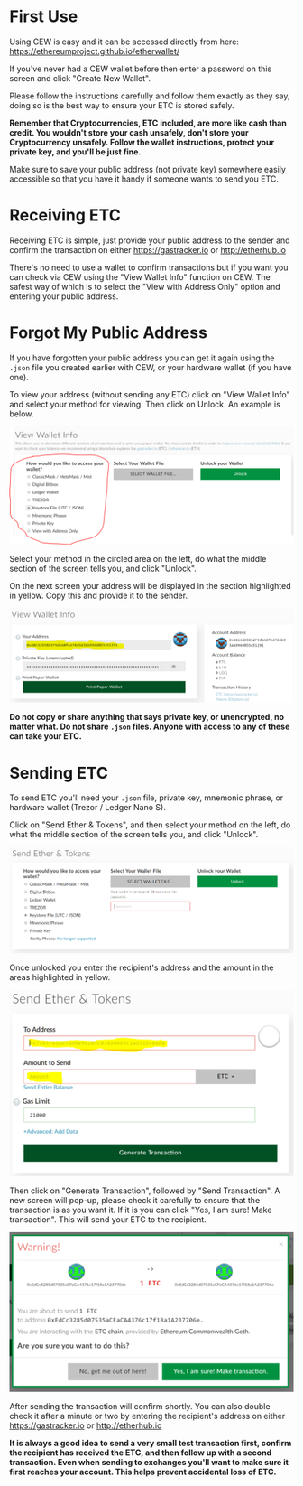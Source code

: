 # First Use

Using CEW is easy and it can be accessed directly from here: https://ethereumproject.github.io/etherwallet/

If you've never had a CEW wallet before then enter a password on this screen and click "Create New Wallet".

Please follow the instructions carefully and follow them exactly as they say, doing so is the best way to ensure your ETC is stored safely.

**Remember that Cryptocurrencies, ETC included, are more like cash than credit. You wouldn't store your cash unsafely, don't store your Cryptocurrency unsafely. Follow the wallet instructions, protect your private key, and you'll be just fine.**

Make sure to save your public address (not private key) somewhere easily accessible so that you have it handy if someone wants to send you ETC.

# Receiving ETC

Receiving ETC is simple, just provide your public address to the sender and confirm the transaction on either https://gastracker.io or http://etherhub.io

There's no need to use a wallet to confirm transactions but if you want you can check via CEW using the "View Wallet Info" function on CEW. The safest way of which is to select the "View with Address Only" option and entering your public address.

# Forgot My Public Address

If you have forgotten your public address you can get it again using the `.json` file you created earlier with CEW, or your hardware wallet (if you have one).

To view your address (without sending any ETC) click on "View Wallet Info" and select your method for viewing. Then click on Unlock. An example is below.

![view_wallet_info.PNG](./view_wallet_info.PNG)

Select your method in the circled area on the left, do what the middle section of the screen tells you, and click "Unlock".

On the next screen your address will be displayed in the section highlighted in yellow. Copy this and provide it to the sender.

![view_wallet_address.PNG](./view_wallet_address.PNG)

**Do not copy or share anything that says private key, or unencrypted, no matter what. Do not share `.json` files. Anyone with access to any of these can take your ETC.**

# Sending ETC

To send ETC you'll need your `.json` file, private key, mnemonic phrase, or hardware wallet (Trezor / Ledger Nano S).

Click on "Send Ether & Tokens", and then select your method on the left, do what the middle section of the screen tells you, and click "Unlock".

![send_etc.PNG](send_etc.PNG)

Once unlocked you enter the recipient's address and the amount in the areas highlighted in yellow.

![send_etc.PNG](send_etc2.PNG)

Then click on "Generate Transaction", followed by "Send Transaction". A new screen will pop-up, please check it carefully to ensure that the transaction is as you want it. If it is you can click "Yes, I am sure! Make transaction". This will send your ETC to the recipient.

![send_etc.PNG](send_etc_confirm.PNG)

After sending the transaction will confirm shortly. You can also double check it after a minute or two by entering the recipient's address on either https://gastracker.io or http://etherhub.io

**It is always a good idea to send a very small test transaction first, confirm the recipient has received the ETC, and then follow up with a second transaction. Even when sending to exchanges you'll want to make sure it first reaches your account. This helps prevent accidental loss of ETC.**
